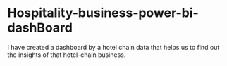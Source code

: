 # Hospitality-business-power-bi-dashBoard
I have created a dashboard by a hotel chain data that helps us to find out the insights of that hotel-chain business.
